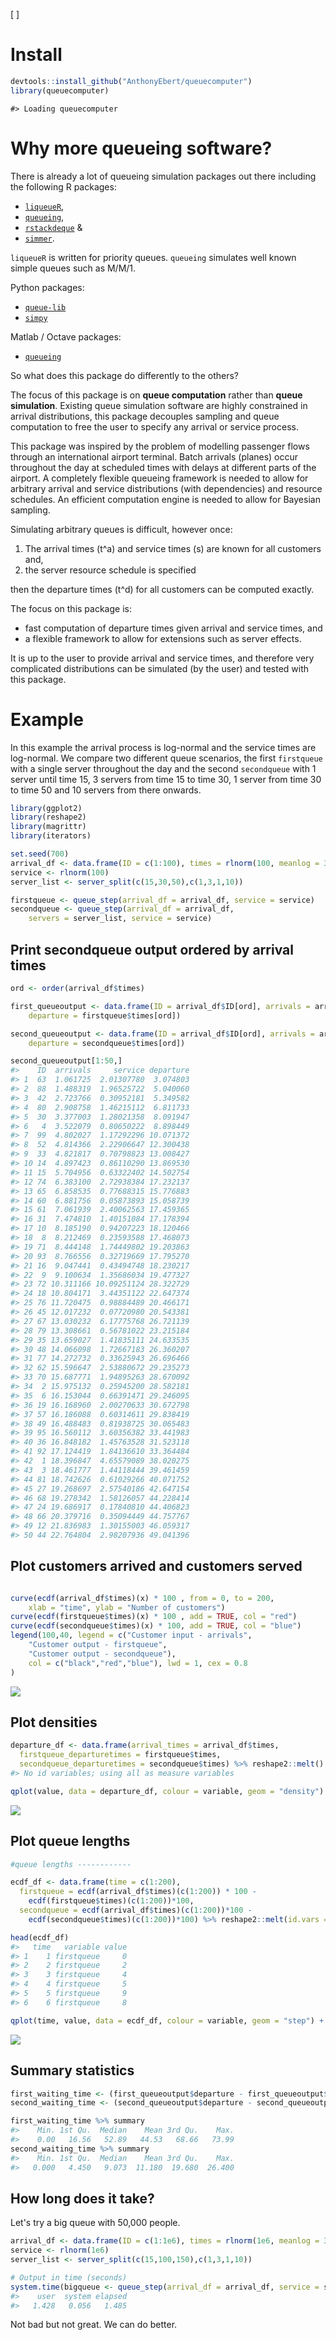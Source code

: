 
<!-- --- -->
<!-- output: html -->
<!-- bibliography: references.bib -->
<!-- --- -->
<!-- README.md is generated from README.Rmd. Please edit that file -->
\[ \]

Install
=======

``` r
devtools::install_github("AnthonyEbert/queuecomputer")
library(queuecomputer)
```

    #> Loading queuecomputer

Why more queueing software?
===========================

There is already a lot of queueing simulation packages out there including the following R packages:

-   [`liqueueR`](https://cran.r-project.org/web/packages/liqueueR/index.html),
-   [`queueing`](https://cran.r-project.org/web/packages/queueing/index.html),
-   [`rstackdeque`](https://cran.r-project.org/web/packages/rstackdeque/index.html) &
-   [`simmer`](http://r-simmer.org/).

`liqueueR` is written for priority queues. `queueing` simulates well known simple queues such as M/M/1.

Python packages:

-   [`queue-lib`](https://pypi.python.org/pypi/queuelib)
-   [`simpy`](https://simpy.readthedocs.io/en/latest/)

Matlab / Octave packages:

-   [`queueing`](http://www.moreno.marzolla.name/software/queueing/)

So what does this package do differently to the others?

The focus of this package is on <b>queue computation</b> rather than <b>queue simulation</b>. Existing queue simulation software are highly constrained in arrival distributions, this package decouples sampling and queue computation to free the user to specify any arrival or service process.

This package was inspired by the problem of modelling passenger flows through an international airport terminal. Batch arrivals (planes) occur throughout the day at scheduled times with delays at different parts of the airport. A completely flexible queueing framework is needed to allow for arbitrary arrival and service distributions (with dependencies) and resource schedules. An efficient computation engine is needed to allow for Bayesian sampling.

Simulating arbitrary queues is difficult, however once:

1.  The arrival times \(t^a\) and service times \(s\) are known for all customers and,
2.  the server resource schedule is specified

then the departure times \(t^d\) for all customers can be computed exactly.

The focus on this package is:

-   fast computation of departure times given arrival and service times, and
-   a flexible framework to allow for extensions such as server effects.

It is up to the user to provide arrival and service times, and therefore very complicated distributions can be simulated (by the user) and tested with this package.

Example
=======

In this example the arrival process is log-normal and the service times are log-normal. We compare two different queue scenarios, the first `firstqueue` with a single server throughout the day and the second `secondqueue` with 1 server until time 15, 3 servers from time 15 to time 30, 1 server from time 30 to time 50 and 10 servers from there onwards.

``` r
library(ggplot2)
library(reshape2)
library(magrittr)
library(iterators)

set.seed(700)
arrival_df <- data.frame(ID = c(1:100), times = rlnorm(100, meanlog = 3))
service <- rlnorm(100)
server_list <- server_split(c(15,30,50),c(1,3,1,10))

firstqueue <- queue_step(arrival_df = arrival_df, service = service)
secondqueue <- queue_step(arrival_df = arrival_df,
    servers = server_list, service = service)
```

Print secondqueue output ordered by arrival times
-------------------------------------------------

``` r
ord <- order(arrival_df$times)

first_queueoutput <- data.frame(ID = arrival_df$ID[ord], arrivals = arrival_df$times[ord], service = service[ord],
    departure = firstqueue$times[ord])

second_queueoutput <- data.frame(ID = arrival_df$ID[ord], arrivals = arrival_df$times[ord], service = service[ord],
    departure = secondqueue$times[ord])

second_queueoutput[1:50,]
#>    ID  arrivals     service departure
#> 1  63  1.061725  2.01307780  3.074803
#> 2  88  1.488319  1.96525722  5.040060
#> 3  42  2.723766  0.30952181  5.349582
#> 4  80  2.908758  1.46215112  6.811733
#> 5  30  3.377003  1.28021358  8.091947
#> 6   4  3.522079  0.80650222  8.898449
#> 7  99  4.802027  1.17292296 10.071372
#> 8  52  4.814366  2.22906647 12.300438
#> 9  33  4.821817  0.70798823 13.008427
#> 10 14  4.897423  0.86110290 13.869530
#> 11 15  5.704956  0.63322402 14.502754
#> 12 74  6.383100  2.72938384 17.232137
#> 13 65  6.858535  0.77688315 15.776883
#> 14 60  6.881756  0.05873893 15.058739
#> 15 61  7.061939  2.40062563 17.459365
#> 16 31  7.474810  1.40151084 17.178394
#> 17 10  8.185190  0.94207223 18.120466
#> 18  8  8.212469  0.23593588 17.468073
#> 19 71  8.444148  1.74449802 19.203863
#> 20 93  8.766556  0.32719669 17.795270
#> 21 16  9.047441  0.43494748 18.230217
#> 22  9  9.100634  1.35686034 19.477327
#> 23 72 10.311166 10.09251124 28.322729
#> 24 18 10.804171  3.44351122 22.647374
#> 25 76 11.720475  0.98884489 20.466171
#> 26 45 12.017232  0.07720980 20.543381
#> 27 67 13.030232  6.17775768 26.721139
#> 28 79 13.308661  0.56781022 23.215184
#> 29 35 13.659027  1.41835111 24.633535
#> 30 48 14.066098  1.72667183 26.360207
#> 31 77 14.272732  0.33625943 26.696466
#> 32 62 15.596647  2.53880672 29.235273
#> 33 70 15.687771  1.94895263 28.670092
#> 34  2 15.975132  0.25945200 28.582181
#> 35  6 16.153044  0.66391471 29.246095
#> 36 19 16.168960  2.00270633 30.672798
#> 37 57 16.186088  0.60314611 29.838419
#> 38 49 16.488483  0.81938725 30.065483
#> 39 95 16.560112  3.60356382 33.441983
#> 40 36 16.848182  1.45763528 31.523118
#> 41 92 17.124419  1.84136610 33.364484
#> 42  1 18.396847  4.65579089 38.020275
#> 43  3 18.461777  1.44118444 39.461459
#> 44 81 18.742626  0.61029266 40.071752
#> 45 27 19.268697  2.57540186 42.647154
#> 46 68 19.278342  1.58126057 44.228414
#> 47 24 19.686917  0.17840810 44.406823
#> 48 66 20.379716  0.35094449 44.757767
#> 49 12 21.836983  1.30155003 46.059317
#> 50 44 22.764804  2.98207936 49.041396
```

Plot customers arrived and customers served
-------------------------------------------

``` r

curve(ecdf(arrival_df$times)(x) * 100 , from = 0, to = 200,
    xlab = "time", ylab = "Number of customers")
curve(ecdf(firstqueue$times)(x) * 100 , add = TRUE, col = "red")
curve(ecdf(secondqueue$times)(x) * 100, add = TRUE, col = "blue")
legend(100,40, legend = c("Customer input - arrivals",
    "Customer output - firstqueue",
    "Customer output - secondqueue"),
    col = c("black","red","blue"), lwd = 1, cex = 0.8
)
```

![](README-unnamed-chunk-6-1.png)

Plot densities
--------------

``` r
departure_df <- data.frame(arrival_times = arrival_df$times, 
  firstqueue_departuretimes = firstqueue$times, 
  secondqueue_departuretimes = secondqueue$times) %>% reshape2::melt()
#> No id variables; using all as measure variables

qplot(value, data = departure_df, colour = variable, geom = "density") + xlab("time")
```

![](README-unnamed-chunk-7-1.png)

Plot queue lengths
------------------

``` r
#queue lengths ------------

ecdf_df <- data.frame(time = c(1:200), 
  firstqueue = ecdf(arrival_df$times)(c(1:200)) * 100 - 
    ecdf(firstqueue$times)(c(1:200))*100, 
  secondqueue = ecdf(arrival_df$times)(c(1:200))*100 - 
    ecdf(secondqueue$times)(c(1:200))*100) %>% reshape2::melt(id.vars = "time")

head(ecdf_df)
#>   time   variable value
#> 1    1 firstqueue     0
#> 2    2 firstqueue     2
#> 3    3 firstqueue     4
#> 4    4 firstqueue     5
#> 5    5 firstqueue     9
#> 6    6 firstqueue     8

qplot(time, value, data = ecdf_df, colour = variable, geom = "step") + xlab("time") + ylab("queue length")
```

![](README-unnamed-chunk-8-1.png)

Summary statistics
------------------

``` r
first_waiting_time <- (first_queueoutput$departure - first_queueoutput$service - first_queueoutput$arrival)
second_waiting_time <- (second_queueoutput$departure - second_queueoutput$service - second_queueoutput$arrival)

first_waiting_time %>% summary
#>    Min. 1st Qu.  Median    Mean 3rd Qu.    Max. 
#>    0.00   16.56   52.89   44.53   68.66   73.99
second_waiting_time %>% summary
#>    Min. 1st Qu.  Median    Mean 3rd Qu.    Max. 
#>   0.000   4.450   9.073  11.180  19.680  26.400
```

How long does it take?
----------------------

Let's try a big queue with 50,000 people.

``` r
arrival_df <- data.frame(ID = c(1:1e6), times = rlnorm(1e6, meanlog = 3))
service <- rlnorm(1e6)
server_list <- server_split(c(15,100,150),c(1,3,1,10))

# Output in time (seconds)
system.time(bigqueue <- queue_step(arrival_df = arrival_df, service = service, servers = server_list))
#>    user  system elapsed 
#>   1.428   0.056   1.485
```

Not bad but not great. We can do better.
